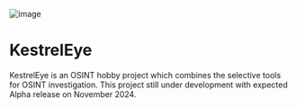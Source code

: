 ![image](https://github.com/syberseeker/KestrelEye/assets/137786660/9cc3cbf7-3bed-4d89-8172-9a453fc3dc3f)


# KestrelEye
KestrelEye is an OSINT hobby project which combines the selective tools for OSINT investigation. This project still under development with expected Alpha release on November 2024.
